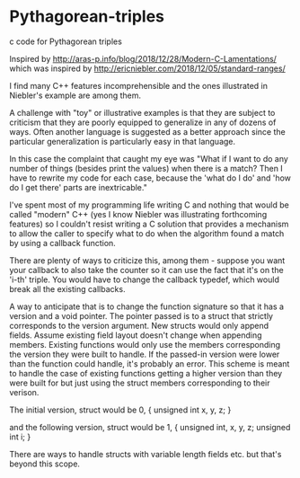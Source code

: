 # Pythagorean-triples
c code for Pythagorean triples

Inspired by http://aras-p.info/blog/2018/12/28/Modern-C-Lamentations/ which was inspired by http://ericniebler.com/2018/12/05/standard-ranges/

I find many C++ features incomprehensible and the ones illustrated in Niebler's example are among them.

A challenge with "toy" or illustrative examples is that they are subject to criticism that they are poorly equipped to generalize in any of dozens of ways. Often another language is suggested as a better approach since the particular generalization is particularly easy in that language.

In this case the complaint that caught my eye was "What if I want to do any number of things (besides print the values) when there is a match? Then I have to rewrite my code for each case, because the 'what do I do' and 'how do I get there' parts are inextricable."

I've spent most of my programming life writing C and nothing that would be called "modern" C++ (yes I know Niebler was illustrating forthcoming features) so I couldn't resist writing a C solution that provides a mechanism to allow the caller to specify what to do when the algorithm found a match by using a callback function.

There are plenty of ways to criticize this, among them - suppose you want your callback to also take the counter so it can use the fact that it's on the 'i-th' triple. You would have to change the callback typedef, which would break all the existing callbacks.

A way to anticipate that is to change the function signature so that it has a version and a void pointer. The pointer passed is to a struct that strictly corresponds to the version argument. New structs would only append fields. Assume existing field layout doesn't change when appending members. Existing functions would only use the members corresponding the version they were built to handle. If the passed-in version were lower than the function could handle, it's probably an error. This scheme is meant to handle the case of existing functions getting a higher version than they were built for but just using the struct members corresponding to their verison.

The initial version, struct would be
    0, { unsigned int x, y, z; }

and the following version, struct would be
    1, { unsigned int, x, y, z;
         unsigned int i;
       }

There are ways to handle structs with variable length fields etc. but that's beyond this scope.
